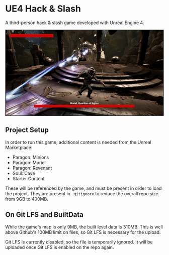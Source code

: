 # UE4 Hack & Slash

A third-person hack & slash game developed with Unreal Engine 4.

<img src="HackAndSlash.png" alt="UE4 Hack & Slash Screenshot" />

## Project Setup

In order to run this game, additional content is needed from the Unreal Marketplace:

- Paragon: Minions
- Paragon: Muriel
- Paragon: Revenant
- Soul: Cave
- Starter Content

These will be referenced by the game, and must be present in order to load the
project. They are present in `.gitignore` to reduce the overall repo size from
9GB to 400MB.

## On Git LFS and BuiltData

While the game's map is only 9MB, the built level data is 310MB. This is well
above Github's 100MB limit on files, so Git LFS is necessary for the upload.

Git LFS is currently disabled, so the file is temporarily ignored. It will be
uploaded once Git LFS is enabled on the repo again.